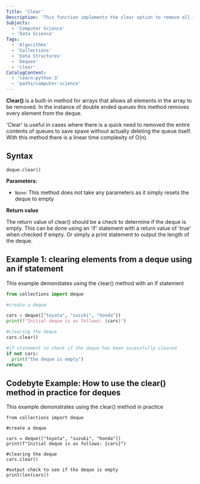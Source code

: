 ```yaml
---
Title: 'Clear'
Description: 'This function implements the clear option to remove all items from a queue'
Subjects:
  - 'Computer Science'
  - 'Data Science'
Tags:
  - 'Algorithms'
  - 'Collections'
  - 'Data Structures'
  - 'Deques'
  - 'clear'
CatalogContent:
  - 'learn-python-3'
  - 'paths/computer-science'
---
```


**Clear()** is a built-in method for arrays that allows all elements in the array to be removed. 
In the instance of double ended queues this method removes every element from the deque.

'Clear' is useful in cases where there is a quick need to removed the entire contents of queues to save spave without actually deleting the queue itself. With this method there is a linear time complexity of O(n).

## Syntax

```pseudo
deque.clear()
```

**Parameters:**

- `None`: This method does not take any parameters as it simply resets the deque to empty

**Return value**

The return value of clear() should be a check to determine if the deque is empty. This can be done using an 'if' statement with a return value of 'true' when checked if empty. Or simply a print statement to output the length of the deque.

## Example 1: clearing elements from a deque using an if statement

This example demonstates using the clear() method with an if statement

```py
from collections import deque

#create a deque 

cars = deque(["toyota", "suzuki", "honda"])
print(f"Initial deque is as follows: {cars}")

#clearing the deque
cars.clear()

#if statement to check if the deque has been sucessfully cleared
if not cars:
  print("the deque is empty")
return
```


## Codebyte Example: How to use the clear() method in practice for deques
 
 This example demonstrates using the clear() method in practice 



 ```codebyte/phyton
 from collections import deque

#create a deque 

cars = deque(["toyota", "suzuki", "honda"])
print(f"Initial deque is as follows: {cars}")

#clearing the deque
cars.clear()

#output check to see if the deque is empty
print(len(cars))
```

